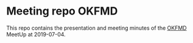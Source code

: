 # Meeting repo OKFMD


This repo contains the presentation and meeting minutes of the [OKFMD](https://github.com/code-for-magdeburg/) MeetUp at 2019-07-04.
